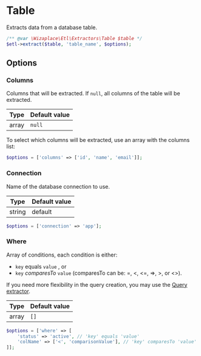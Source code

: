 # Table

Extracts data from a database table.

```php
/** @var \Wizaplace\Etl\Extractors\Table $table */
$etl->extract($table, 'table_name', $options);
```

## Options

### Columns

Columns that will be extracted. If `null`, all columns of the table will be extracted.

| Type  | Default value |
|-------|---------------|
| array | `null`        |

To select which columns will be extracted, use an array with the columns list:

```php
$options = ['columns' => ['id', 'name', 'email']];
```

### Connection

Name of the database connection to use.

| Type   | Default value |
|--------|---------------|
| string | default       |

```php
$options = ['connection' => 'app'];
```

### Where

Array of conditions, each condition is either:

 * `key` equals `value` , or
 * `key` _comparesTo_ `value` (comparesTo can be: =, <, <=, =>, >, or <>).

If you need more flexibility in the query creation, you may use the [Query extractor](Query.md).

| Type  | Default value |
|-------|---------------|
| array | `[]`          |

```php
$options = ['where' => [
    'status' => 'active', // 'key' equals 'value'
    'colName' => ['<', 'comparisonValue'], // 'key' comparesTo 'value'
]];
```
